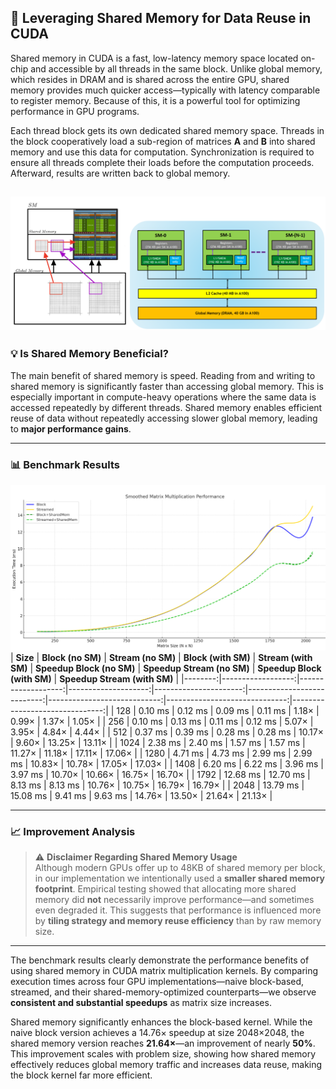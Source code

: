 ## 🚀 Leveraging Shared Memory for Data Reuse in CUDA

Shared memory in CUDA is a fast, low-latency memory space located on-chip and accessible by all threads in the same block. Unlike global memory, which resides in DRAM and is shared across the entire GPU, shared memory provides much quicker access—typically with latency comparable to register memory. Because of this, it is a powerful tool for optimizing performance in GPU programs.

Each thread block gets its own dedicated shared memory space. Threads in the block cooperatively load a sub-region of matrices **A** and **B** into shared memory and use this data for computation. Synchronization is required to ensure all threads complete their loads before the computation proceeds. Afterward, results are written back to global memory.

![Performance Plot](images/shared_arch.png)
---

### 💡 Is Shared Memory Beneficial?

The main benefit of shared memory is speed. Reading from and writing to shared memory is significantly faster than accessing global memory. This is especially important in compute-heavy operations where the same data is accessed repeatedly by different threads. Shared memory enables efficient reuse of data without repeatedly accessing slower global memory, leading to **major performance gains**.

---

### 📊 Benchmark Results
![Performance Plot](images/graph.png)
| **Size** | **Block (no SM)** | **Stream (no SM)** | **Block (with SM)** | **Stream (with SM)** | **Speedup Block (no SM)** | **Speedup Stream (no SM)** | **Speedup Block (with SM)** | **Speedup Stream (with SM)** |
|--------:|------------------:|-------------------:|--------------------:|----------------------:|---------------------------:|----------------------------:|------------------------------:|-------------------------------:|
| 128     | 0.10 ms           | 0.12 ms            | 0.09 ms             | 0.11 ms               | 1.18×                     | 0.99×                      | 1.37×                        | 1.05×                         |
| 256     | 0.10 ms           | 0.13 ms            | 0.11 ms             | 0.12 ms               | 5.07×                     | 3.95×                      | 4.84×                        | 4.44×                         |
| 512     | 0.37 ms           | 0.39 ms            | 0.28 ms             | 0.28 ms               | 10.17×                    | 9.60×                      | 13.25×                       | 13.11×                        |
| 1024    | 2.38 ms           | 2.40 ms            | 1.57 ms             | 1.57 ms               | 11.27×                    | 11.18×                     | 17.11×                       | 17.06×                        |
| 1280    | 4.71 ms           | 4.73 ms            | 2.99 ms             | 2.99 ms               | 10.83×                    | 10.78×                     | 17.05×                       | 17.03×                        |
| 1408    | 6.20 ms           | 6.22 ms            | 3.96 ms             | 3.97 ms               | 10.70×                    | 10.66×                     | 16.75×                       | 16.70×                        |
| 1792    | 12.68 ms          | 12.70 ms           | 8.13 ms             | 8.13 ms               | 10.76×                    | 10.75×                     | 16.79×                       | 16.79×                        |
| 2048    | 13.79 ms          | 15.08 ms           | 9.41 ms             | 9.63 ms               | 14.76×                    | 13.50×                     | 21.64×                       | 21.13×                        |

---

### 📈 Improvement Analysis

> ⚠️ **Disclaimer Regarding Shared Memory Usage**  
Although modern GPUs offer up to 48KB of shared memory per block, in our implementation we intentionally used a **smaller shared memory footprint**. Empirical testing showed that allocating more shared memory did **not** necessarily improve performance—and sometimes even degraded it. This suggests that performance is influenced more by **tiling strategy and memory reuse efficiency** than by raw memory size.

---

The benchmark results clearly demonstrate the performance benefits of using shared memory in CUDA matrix multiplication kernels. By comparing execution times across four GPU implementations—naive block-based, streamed, and their shared-memory-optimized counterparts—we observe **consistent and substantial speedups** as matrix size increases.

Shared memory significantly enhances the block-based kernel. While the naive block version achieves a 14.76× speedup at size 2048×2048, the shared memory version reaches **21.64×**—an improvement of nearly **50%**. This improvement scales with problem size, showing how shared memory effectively reduces global memory traffic and increases data reuse, making the block kernel far more efficient.

